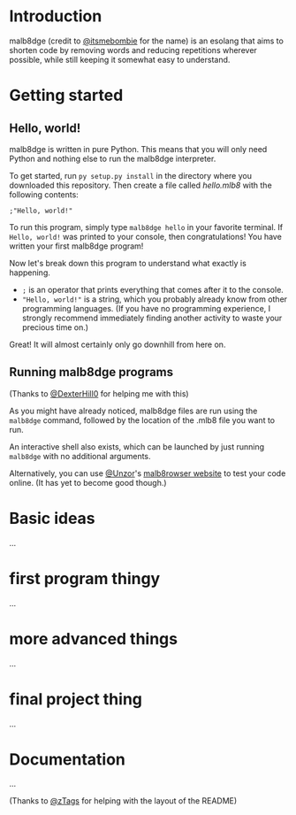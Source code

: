 # Introduction
malb8dge (credit to [@itsmebombie](https://github.com/itsmebombie) for the name) is an esolang that aims to shorten code by removing words and reducing repetitions wherever possible, while still keeping it somewhat easy to understand.

# Getting started
## Hello, world!
malb8dge is written in pure Python. This means that you will only need Python and nothing else to run the malb8dge interpreter.

To get started, run `py setup.py install` in the directory where you downloaded this repository.
Then create a file called *hello.mlb8* with the following contents:
```
;"Hello, world!"
```

To run this program, simply type `malb8dge hello` in your favorite terminal.
If `Hello, world!` was printed to your console, then congratulations! You have written your first malb8dge program!

Now let's break down this program to understand what exactly is happening.

* `;` is an operator that prints everything that comes after it to the console.
* `"Hello, world!"` is a string, which you probably already know from other programming languages.
(If you have no programming experience, I strongly recommend immediately finding another activity to waste your precious time on.)

Great! It will almost certainly only go downhill from here on.

## Running malb8dge programs
(Thanks to [@DexterHill0](https://github.com/DexterHill0) for helping me with this)

As you might have already noticed, malb8dge files are run using the `malb8dge` command, followed by the location of the .mlb8 file you want to run.

An interactive shell also exists, which can be launched by just running `malb8dge` with no additional arguments.

Alternatively, you can use [@Unzor](https://github.com/Unzor)'s [malb8rowser website](https://malb8dge.seven7four4.repl.co) to test your code online. (It has yet to become good though.)

# Basic ideas
...

# first program thingy
...

# more advanced things
...

# final project thing
...

# Documentation
...

(Thanks to [@zTags](https://github.com/zTags) for helping with the layout of the README)
